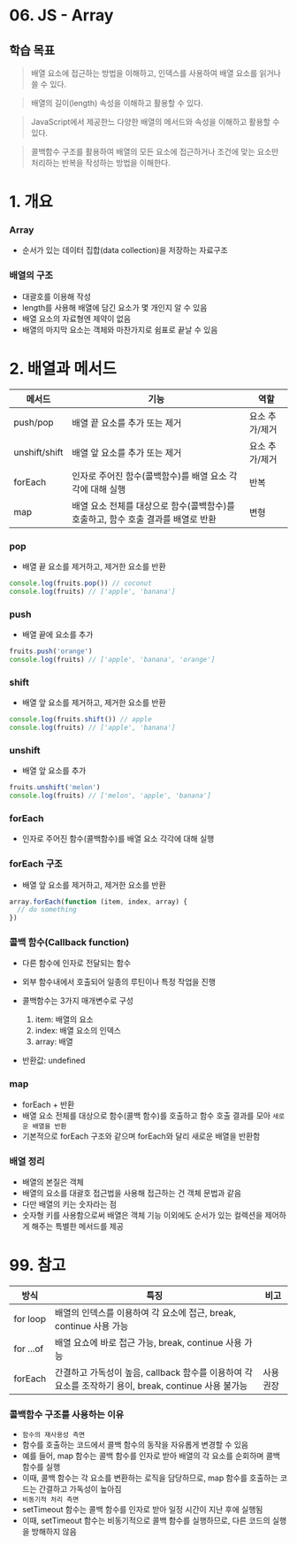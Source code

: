 # 06. JS - Array

## 학습 목표

> 배열 요소에 접근하는 방법을 이해하고, 인덱스를 사용하여 배열 요소를 읽거나 쓸 수 있다.

> 배열의 길이(length) 속성을 이해하고 활용할 수 있다.

> JavaScript에서 제공한느 다양한 배열의 메서드와 속성을 이해하고 활용할 수 있다.

> 콜백함수 구조를 활용하여 배열의 모든 요소에 접근하거나 조건에 맞는 요소만 처리하는 반복을 작성하는 방법을 이해한다.

# 1. 개요

### Array
- 순서가 있는 데이터 집합(data collection)을 저장하는 자료구조

### 배열의 구조
- 대괄호를 이용해 작성
- length를 사용해 배열에 담긴 요소가 몇 개인지 알 수 있음
- 배열 요소의 자료형엔 제약이 없음
- 배열의 마지막 요소는 객체와 마찬가지로 쉼표로 끝날 수 있음

# 2. 배열과 메서드

|메서드|기능|역할|
|--|--|--|
|push/pop|배열 끝 요소를 추가 또는 제거|요소 추가/제거|
|unshift/shift|배열 앞 요소를 추가 또는 제거|요소 추가/제거|
|forEach|인자로 주어진 함수(콜백함수)를 배열 요소 각각에 대해 실행|반복|
|map|배열 요소 전체를 대상으로 함수(콜백함수)를 호출하고, 함수 호출 결과를 배열로 반환|변형|

### pop
- 배열 끝 요소를 제거하고, 제거한 요소를 반환

``` JavaScript
console.log(fruits.pop()) // coconut
console.log(fruits) // ['apple', 'banana']
```

### push
- 배열 끝에 요소를 추가

``` JavaScript
fruits.push('orange')
console.log(fruits) // ['apple', 'banana', 'orange']
```

### shift
- 배열 앞 요소를 제거하고, 제거한 요소를 반환

``` JavaScript
console.log(fruits.shift()) // apple
console.log(fruits) // ['apple', 'banana']
```

### unshift
- 배열 앞 요소를 추가

``` JavaScript
fruits.unshift('melon') 
console.log(fruits) // ['melon', 'apple', 'banana']
```

### forEach
- 인자로 주어진 함수(콜백함수)를 배열 요소 각각에 대해 실행

### forEach 구조
- 배열 앞 요소를 제거하고, 제거한 요소를 반환

``` JavaScript
array.forEach(function (item, index, array) {
  // do something
})
```

### 콜백 함수(Callback function)
- 다른 함수에 인자로 전달되는 함수
- 외부 함수내에서 호출되어 일종의 루틴이나 특정 작업을 진행

- 콜백함수는 3가지 매개변수로 구성
  1. item: 배열의 요소
  2. index: 배열 요소의 인덱스
  3. array: 배열

- 반환값: undefined

### map
- forEach + 반환
- 배열 요소 전체를 대상으로 함수(콜백 함수)를 호출하고 함수 호출 결과를 모아 `새로운 배열을 반환`
- 기본적으로 forEach 구조와 같으며 forEach와 달리 새로운 배열을 반환함

### 배열 정리
- 배열의 본질은 객체
- 배열의 요소를 대괄호 접근법을 사용해 접근하는 건 객체 문법과 같음
- 다만 배열의 키는 숫자라는 점
- 숫자형 키를 사용함으로써 배열은 객체 기능 이외에도 순서가 있는 컬렉션을 제어하게 해주는 특별한 메서드를 제공

# 99. 참고

|방식|특징|비고|
|--|--|--|
|for loop|배열의 인덱스를 이용하여 각 요소에 접근, break, continue 사용 가능||
|for ...of|배열 요쇼에 바로 접근 가능, break, continue 사용 가능||
|forEach|간결하고 가독성이 높음, callback 함수를 이용하여 각 요소를 조작하기 용이, break, continue 사용 불가능|사용 권장|

### 콜백함수 구조를 사용하는 이유
- `함수의 재사용성 측면`
- 함수를 호출하는 코드에서 콜백 함수의 동작을 자유롭게 변경할 수 있음
- 예를 들어, map 함수는 콜백 함수를 인자로 받아 배열의 각 요소를 순회하며 콜백 함수를 실행
- 이때, 콜백 함수는 각 요소를 변환하는 로직을 담당하므로, map 함수를 호출하는 코드는 간결하고 가독성이 높아짐
- `비동기적 처리 측면`
- setTimeout 함수는 콜백 함수를 인자로 받아 일정 시간이 지난 후에 실행됨
- 이때, setTimeout 함수는 비동기적으로 콜백 함수를 실행하므로, 다른 코드의 실행을 방해하지 않음

